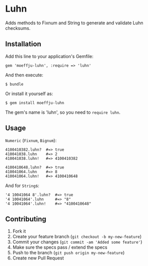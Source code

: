 # Luhn

Adds methods to Fixnum and String to generate and validate Luhn checksums.

## Installation

Add this line to your application's Gemfile:

    gem 'moeffju-luhn', :require => 'luhn'

And then execute:

    $ bundle

Or install it yourself as:

    $ gem install moeffju-luhn

The gem's name is 'luhn', so you need to `require luhn`.

## Usage

`Numeric` (`Fixnum`, `Bignum`):

```
4100410382.luhn?  #=> true
410041038.luhn    #=> 2
410041038.luhn!   #=> 4100410382

4100410648.luhn?  #=> true
410041064.luhn    #=> 8
410041064.luhn!   #=> 4100410648
```

And for `String`s:

```
'4 10041064 8'.luhn?  #=> true
'4 10041064'.luhn     #=> "8"
'4 10041064'.luhn!    #=> "4100410648"
```

## Contributing

1. Fork it
2. Create your feature branch (`git checkout -b my-new-feature`)
3. Commit your changes (`git commit -am 'Added some feature'`)
4. Make sure the specs pass / extend the specs
5. Push to the branch (`git push origin my-new-feature`)
6. Create new Pull Request
